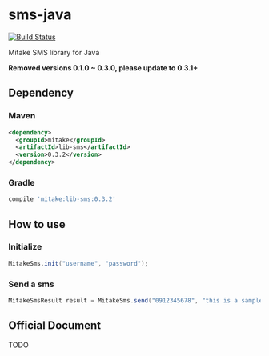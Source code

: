 # sms-java

[![Build Status](https://travis-ci.org/mitaketw/sms-java.svg?branch=master)](https://travis-ci.org/mitaketw/sms-java)

Mitake SMS library for Java

**Removed versions 0.1.0 ~ 0.3.0, please update to 0.3.1+**

## Dependency

### Maven

```xml
<dependency>
  <groupId>mitake</groupId>
  <artifactId>lib-sms</artifactId>
  <version>0.3.2</version>
</dependency>
```

### Gradle

```groovy
compile 'mitake:lib-sms:0.3.2'
```

## How to use

### Initialize

```java
MitakeSms.init("username", "password");
```

### Send a sms

```java
MitakeSmsResult result = MitakeSms.send("0912345678", "this is a sample message");
```

## Official Document

TODO
